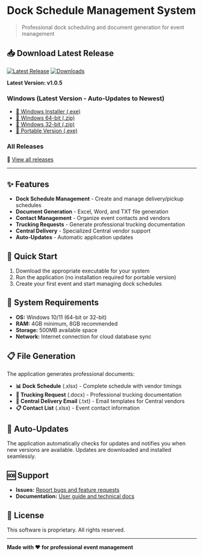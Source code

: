 # Dock Schedule Management System
> Professional dock scheduling and document generation for event management

## 📥 Download Latest Release
[![Latest Release](https://img.shields.io/github/v/release/Kandi-Flipz/dock-schedule-releases?label=Latest%20Version)](https://github.com/Kandi-Flipz/dock-schedule-releases/releases/latest)
[![Downloads](https://img.shields.io/github/downloads/Kandi-Flipz/dock-schedule-releases/total)](https://github.com/Kandi-Flipz/dock-schedule-releases/releases)

**Latest Version: v1.0.5** 

### Windows (Latest Version - Auto-Updates to Newest)
- [📁 Windows Installer (.exe)](https://github.com/Kandi-Flipz/dock-schedule-releases/releases/download/v1.0.5/FreightSync-Setup-1.0.5.exe)
- [📁 Windows 64-bit (.zip)](https://github.com/Kandi-Flipz/dock-schedule-releases/releases/download/v1.0.5/FreightSync-1.0.5-win.zip)
- [📁 Windows 32-bit (.zip)](https://github.com/Kandi-Flipz/dock-schedule-releases/releases/download/v1.0.5/FreightSync-1.0.5-ia32-win.zip)
- [📁 Portable Version (.exe)](https://github.com/Kandi-Flipz/dock-schedule-releases/releases/download/v1.0.5/FreightSync-1.0.5-portable.exe)

### All Releases
🔗 [View all releases](https://github.com/Kandi-Flipz/dock-schedule-releases/releases)

---

## ✨ Features
- **Dock Schedule Management** - Create and manage delivery/pickup schedules
- **Document Generation** - Excel, Word, and TXT file generation
- **Contact Management** - Organize event contacts and vendors
- **Trucking Requests** - Generate professional trucking documentation
- **Central Delivery** - Specialized Central vendor support
- **Auto-Updates** - Automatic application updates

## 🚀 Quick Start
1. Download the appropriate executable for your system
2. Run the application (no installation required for portable version)
3. Create your first event and start managing dock schedules

## 🔧 System Requirements
- **OS:** Windows 10/11 (64-bit or 32-bit)
- **RAM:** 4GB minimum, 8GB recommended
- **Storage:** 500MB available space
- **Network:** Internet connection for cloud database sync

## 📋 File Generation
The application generates professional documents:
- **📊 Dock Schedule** (.xlsx) - Complete schedule with vendor timings
- **🚚 Trucking Request** (.docx) - Professional trucking documentation
- **📧 Central Delivery Email** (.txt) - Email templates for Central vendors
- **📋 Contact List** (.xlsx) - Event contact information

## 🔄 Auto-Updates
The application automatically checks for updates and notifies you when new versions are available. Updates are downloaded and installed seamlessly.

## 🆘 Support
- **Issues:** [Report bugs and feature requests](https://github.com/Kandi-Flipz/dock-schedule/issues)
- **Documentation:** [User guide and technical docs](https://github.com/Kandi-Flipz/dock-schedule/wiki)

## 📜 License
This software is proprietary. All rights reserved.

---
**Made with ❤️ for professional event management**
